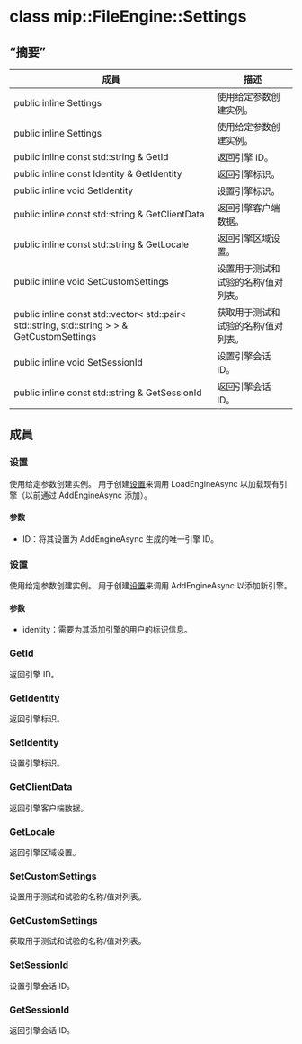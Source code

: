 # <a name="class-mipfileenginesettings"></a>class mip::FileEngine::Settings 
## <a name="summary"></a>“摘要”
 成員                        | 描述                                
--------------------------------|---------------------------------------------
public inline  Settings | 使用给定参数创建实例。
public inline  Settings | 使用给定参数创建实例。
public inline const std::string & GetId | 返回引擎 ID。
public inline const Identity & GetIdentity | 返回引擎标识。
public inline void SetIdentity | 设置引擎标识。
public inline const std::string & GetClientData | 返回引擎客户端数据。
public inline const std::string & GetLocale | 返回引擎区域设置。
public inline void SetCustomSettings | 设置用于测试和试验的名称/值对列表。
public inline const std::vector< std::pair< std::string, std::string > > & GetCustomSettings | 获取用于测试和试验的名称/值对列表。
public inline void SetSessionId | 设置引擎会话 ID。
public inline const std::string & GetSessionId | 返回引擎会话 ID。
## <a name="members"></a>成員
### <a name="settings"></a>设置
使用给定参数创建实例。
用于创建[设置](#classmip_1_1_file_engine_1_1_settings)来调用 LoadEngineAsync 以加载现有引擎（以前通过 AddEngineAsync 添加）。
#### <a name="parameters"></a>参数
* ID：将其设置为 AddEngineAsync 生成的唯一引擎 ID。
### <a name="settings"></a>设置
使用给定参数创建实例。
用于创建[设置](#classmip_1_1_file_engine_1_1_settings)来调用 AddEngineAsync 以添加新引擎。
#### <a name="parameters"></a>参数
* identity：需要为其添加引擎的用户的标识信息。
### <a name="getid"></a>GetId
返回引擎 ID。
### <a name="getidentity"></a>GetIdentity
返回引擎标识。
### <a name="setidentity"></a>SetIdentity
设置引擎标识。
### <a name="getclientdata"></a>GetClientData
返回引擎客户端数据。
### <a name="getlocale"></a>GetLocale
返回引擎区域设置。
### <a name="setcustomsettings"></a>SetCustomSettings
设置用于测试和试验的名称/值对列表。
### <a name="getcustomsettings"></a>GetCustomSettings
获取用于测试和试验的名称/值对列表。
### <a name="setsessionid"></a>SetSessionId
设置引擎会话 ID。
### <a name="getsessionid"></a>GetSessionId
返回引擎会话 ID。